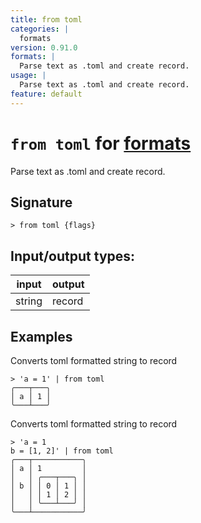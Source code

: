 ```yaml
---
title: from toml
categories: |
  formats
version: 0.91.0
formats: |
  Parse text as .toml and create record.
usage: |
  Parse text as .toml and create record.
feature: default
---
```

<!-- This file is automatically generated. Please edit the command in https://github.com/nushell/nushell instead. -->

# `from toml` for [formats](/commands/categories/formats.md)

<div class='command-title'>Parse text as .toml and create record.</div>

## Signature

```> from toml {flags} ```


## Input/output types:

| input  | output |
| ------ | ------ |
| string | record |

## Examples

Converts toml formatted string to record
```nu
> 'a = 1' | from toml
╭───┬───╮
│ a │ 1 │
╰───┴───╯
```

Converts toml formatted string to record
```nu
> 'a = 1
b = [1, 2]' | from toml
╭───┬───────────╮
│ a │ 1         │
│   │ ╭───┬───╮ │
│ b │ │ 0 │ 1 │ │
│   │ │ 1 │ 2 │ │
│   │ ╰───┴───╯ │
╰───┴───────────╯
```
